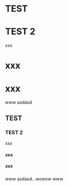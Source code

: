 # TEST
# TEST 2
xxx
# xxx
# xxx
www
asdasd

## TEST
### TEST 2
xxx
#### xxx
##### xxx
www
asdasd...wowow
www
